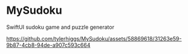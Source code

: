 # MySudoku
SwiftUI sudoku game and puzzle generator




https://github.com/tylerhiggs/MySudoku/assets/58869618/31263e59-9b87-4cb8-94de-a907c593c664

